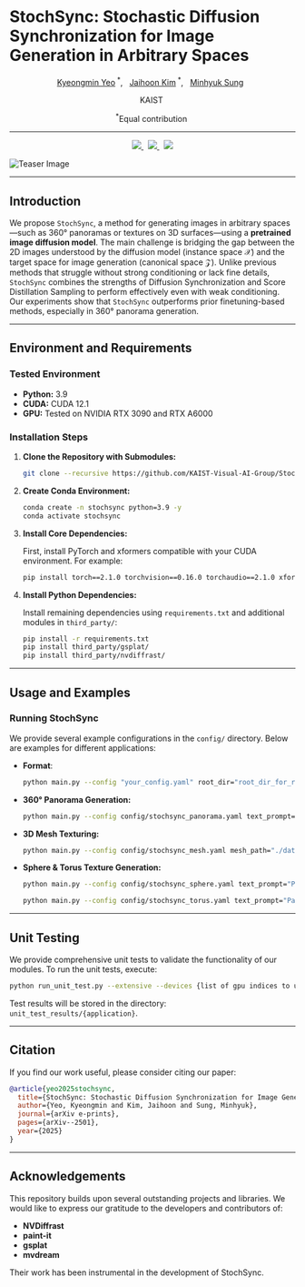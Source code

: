 # StochSync: Stochastic Diffusion Synchronization for Image Generation in Arbitrary Spaces 

<p align="center">
    <a class="active text-decoration-none" href="">Kyeongmin Yeo</a><sup> *</sup>,  &nbsp;
    <a class="active text-decoration-none" href="https://jh27kim.github.io/">Jaihoon Kim</a><sup> *</sup>, &nbsp;
    <a class="active text-decoration-none" href="https://mhsung.github.io/">Minhyuk Sung</a> &nbsp;
</p>
<p align="center">
  <span class="author-block">KAIST</span>&nbsp;
</p>

<p align="center">
  <span class="author-block"><sup>*</sup>Equal contribution</span>&nbsp;
</p>

---

<p align="center">
  <a href="https://arxiv.org/abs/2501.15445">
    <img src="https://img.shields.io/badge/arXiv-2501.15445-b31b1b.svg?logo=arXiv">
  </a>&nbsp;
  <a href="https://arxiv.org/pdf/2501.15445">
    <img src="https://img.shields.io/badge/paper-b31b1b.svg?logo=arXiv&color=6c68d4">
  </a>&nbsp;
  <a href="https://stochsync.github.io/">
    <img src="https://img.shields.io/badge/project page-blue?logo=github">
  </a>
</p>

![Teaser Image](assets/teaser.png)

---

## Introduction

We propose $\texttt{StochSync}$, a method for generating images in arbitrary spaces—such as 360° panoramas or textures on 3D surfaces—using a **pretrained image diffusion model**. The main challenge is bridging the gap between the 2D images understood by the diffusion model (instance space $\mathcal{X}$) and the target space for image generation (canonical space $\mathcal{Z}$). Unlike previous methods that struggle without strong conditioning or lack fine details, $\texttt{StochSync}$ combines the strengths of Diffusion Synchronization and Score Distillation Sampling to perform effectively even with weak conditioning. Our experiments show that $\texttt{StochSync}$ outperforms prior finetuning-based methods, especially in 360° panorama generation.

---

## Environment and Requirements

### Tested Environment
- **Python:** 3.9
- **CUDA:** CUDA 12.1
- **GPU:** Tested on NVIDIA RTX 3090 and RTX A6000

### Installation Steps

1. **Clone the Repository with Submodules:**

   ```bash
   git clone --recursive https://github.com/KAIST-Visual-AI-Group/StochSync.git & cd StochSync
   ```

2. **Create Conda Environment:**
    ```bash
    conda create -n stochsync python=3.9 -y
    conda activate stochsync
    ```

3. **Install Core Dependencies:**
    
    First, install PyTorch and xformers compatible with your CUDA environment. For example:
    
    ```bash
    pip install torch==2.1.0 torchvision==0.16.0 torchaudio==2.1.0 xformers --index-url https://download.pytorch.org/whl/cu121
    ```
    
4. **Install Python Dependencies:**
    
    Install remaining dependencies using `requirements.txt` and additional modules in `third_party/`:
    
    ```bash
    pip install -r requirements.txt
    pip install third_party/gsplat/
    pip install third_party/nvdiffrast/
    ```

---

## Usage and Examples

### Running StochSync

We provide several example configurations in the `config/` directory. Below are examples for different applications:

- **Format**:

    ```bash
    python main.py --config "your_config.yaml" root_dir="root_dir_for_results" tag="run_name" text_prompt="your text prompt here" [other application-specific options]
    ```

- **360° Panorama Generation:**
    
    ```bash
    python main.py --config config/stochsync_panorama.yaml text_prompt="A vibrant urban alleyway filled with colorful graffiti, and stylized lettering on wall"
    ```
    
- **3D Mesh Texturing:**
    
    ```bash
    python main.py --config config/stochsync_mesh.yaml mesh_path="./data/mesh/face.obj" text_prompt="Kratos bust, God of War, god of power, hyper-realistic and extremely detailed."
    ```
    
- **Sphere & Torus Texture Generation:**
    
    ```bash
    python main.py --config config/stochsync_sphere.yaml text_prompt="Paint splatter texture."
    ```

    ```bash
    python main.py --config config/stochsync_torus.yaml text_prompt="Paint splatter texture."
    ```
    

<!-- ### Example Visual Results

Below are placeholders for example results from various applications:

- **Panorama Result:**
- **Mesh Texturing Result:**
- **Sphere/Torus Texture Generation:** -->

---

## Unit Testing

We provide comprehensive unit tests to validate the functionality of our modules. To run the unit tests, execute:

```bash
python run_unit_test.py --extensive --devices {list of gpu indices to use}
```

Test results will be stored in the directory: `unit_test_results/{application}`.

---

## Citation

If you find our work useful, please consider citing our paper:

```bibtex
@article{yeo2025stochsync,
  title={StochSync: Stochastic Diffusion Synchronization for Image Generation in Arbitrary Spaces},
  author={Yeo, Kyeongmin and Kim, Jaihoon and Sung, Minhyuk},
  journal={arXiv e-prints},
  pages={arXiv--2501},
  year={2025}
}

```

---

## Acknowledgements

This repository builds upon several outstanding projects and libraries. We would like to express our gratitude to the developers and contributors of:

- **NVDiffrast**
- **paint-it**
- **gsplat**
- **mvdream**

Their work has been instrumental in the development of StochSync.
